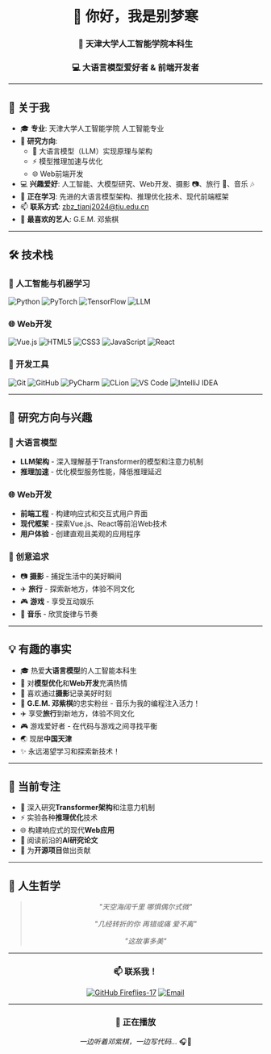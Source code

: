 <div align="center">
  
# 👋 你好，我是别梦寒

### 🤖 天津大学人工智能学院本科生
### 💻 大语言模型爱好者 & 前端开发者

</div>

---

## 🚀 关于我

- 🎓 **专业**: 天津大学人工智能学院 人工智能专业
- 🎯 **研究方向**: 
  - 🧠 大语言模型（LLM）实现原理与架构
  - ⚡ 模型推理加速与优化
  - 🌐 Web前端开发
- 💻 **兴趣爱好**: 人工智能、大模型研究、Web开发、摄影 📷、旅行 🚅、音乐 🎶
- 🌱 **正在学习**: 先进的大语言模型架构、推理优化技术、现代前端框架
- 📫 **联系方式**: zbz_tianj2024@tju.edu.cn
- 💜 **最喜欢的艺人**: G.E.M. 邓紫棋

---

## 🛠️ 技术栈

### 🤖 人工智能与机器学习
![Python](https://img.shields.io/badge/-Python-3776AB?style=flat-square&logo=python&logoColor=white)
![PyTorch](https://img.shields.io/badge/-PyTorch-EE4C2C?style=flat-square&logo=pytorch&logoColor=white)
![TensorFlow](https://img.shields.io/badge/-TensorFlow-FF6F00?style=flat-square&logo=tensorflow&logoColor=white)
![LLM](https://img.shields.io/badge/-大语言模型-00C853?style=flat-square&logo=openai&logoColor=white)

### 🌐 Web开发
![Vue.js](https://img.shields.io/badge/-Vue.js-4FC08D?style=flat-square&logo=vue.js&logoColor=white)
![HTML5](https://img.shields.io/badge/-HTML5-E34F26?style=flat-square&logo=html5&logoColor=white)
![CSS3](https://img.shields.io/badge/-CSS3-1572B6?style=flat-square&logo=css3&logoColor=white)
![JavaScript](https://img.shields.io/badge/-JavaScript-F7DF1E?style=flat-square&logo=javascript&logoColor=black)
![React](https://img.shields.io/badge/-React-61DAFB?style=flat-square&logo=react&logoColor=black)

### 🔧 开发工具
![Git](https://img.shields.io/badge/-Git-F05032?style=flat-square&logo=git&logoColor=white)
![GitHub](https://img.shields.io/badge/-GitHub-181717?style=flat-square&logo=github)
![PyCharm](https://img.shields.io/badge/-PyCharm-000000?style=flat-square&logo=pycharm&logoColor=white)
![CLion](https://img.shields.io/badge/-CLion-000000?style=flat-square&logo=clion&logoColor=white)
![VS Code](https://img.shields.io/badge/-VS%20Code-007ACC?style=flat-square&logo=visual-studio-code)
![IntelliJ IDEA](https://img.shields.io/badge/-IntelliJ_IDEA-000000?style=flat-square&logo=intellij-idea&logoColor=white)

---

## 🔬 研究方向与兴趣

### 🧠 大语言模型
- **LLM架构** - 深入理解基于Transformer的模型和注意力机制
- **推理加速** - 优化模型服务性能，降低推理延迟

### 🌐 Web开发
- **前端工程** - 构建响应式和交互式用户界面
- **现代框架** - 探索Vue.js、React等前沿Web技术
- **用户体验** - 创建直观且美观的应用程序

### 📸 创意追求
- 📷 **摄影** - 捕捉生活中的美好瞬间
- ✈️ **旅行** - 探索新地方，体验不同文化
- 🎮 **游戏** - 享受互动娱乐
- 🎵 **音乐** - 欣赏旋律与节奏

---

## 💡 有趣的事实

- 🎓 热爱**大语言模型**的人工智能本科生
- 🚀 对**模型优化**和**Web开发**充满热情
- 📸 喜欢通过**摄影**记录美好时刻
- 🎵 **G.E.M. 邓紫棋**的忠实粉丝 - 音乐为我的编程注入活力！
- ✈️ 享受**旅行**到新地方，体验不同文化
- 🎮 游戏爱好者 - 在代码与游戏之间寻找平衡
- 🌏 现居**中国天津**
- ✨ 永远渴望学习和探索新技术！

---

## 🎯 当前专注

- 🔬 深入研究**Transformer架构**和注意力机制
- ⚡ 实验各种**推理优化**技术
- 🌐 构建响应式的现代**Web应用**
- 📖 阅读前沿的**AI研究论文**
- 💪 为**开源项目**做出贡献

---

## 🌈 人生哲学

<div align="center">

> *"天空海阔千里  哪惧偶尔式微"*
> 
> *"几经转折的你  再错或痛  爱不离"*
>
> *"这故事多美"*

</div>

---

<div align="center">

### 📫 联系我！

[![GitHub Fireflies-17](https://img.shields.io/badge/-Fireflies--17-181717?style=for-the-badge&logo=github)](https://github.com/Fireflies-17)
[![Email](https://img.shields.io/badge/-邮箱-D14836?style=for-the-badge&logo=gmail&logoColor=white)](mailto:zbz_tianj2024@tju.edu.cn)

---

### 🎵 正在播放

*一边听着邓紫棋，一边写代码...* 🎧💜

</div>
